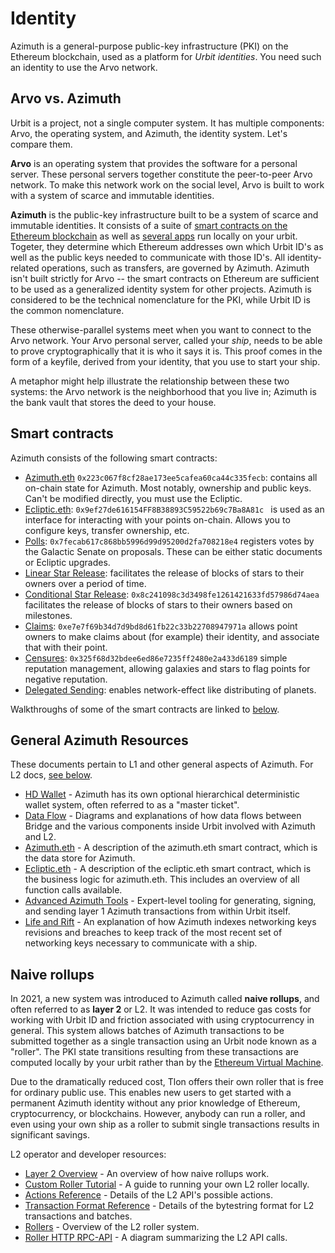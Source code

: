 # Identity

Azimuth is a general-purpose public-key infrastructure (PKI) on the Ethereum blockchain, used as a platform for _Urbit identities_. You need such an identity to use the Arvo network.

## Arvo vs. Azimuth

Urbit is a project, not a single computer system. It has multiple components: Arvo, the operating system, and Azimuth, the identity system. Let's compare them.

**Arvo** is an operating system that provides the software for a personal server. These personal servers together constitute the peer-to-peer Arvo network. To make this network work on the social level, Arvo is built to work with a system of scarce and immutable identities.

**Azimuth** is the public-key infrastructure built to be a system of scarce and immutable identities. It consists of a suite of [smart contracts on the Ethereum blockchain](https://github.com/urbit/azimuth) as well as [several apps](concepts/flow) run locally on your urbit. Togeter, they determine which Ethereum addresses own which Urbit ID's as well as the public keys needed to communicate with those ID's. All identity-related operations, such as transfers, are governed by Azimuth. Azimuth isn't built strictly for Arvo -- the smart contracts on Ethereum are sufficient to be used as a generalized identity system for other projects. Azimuth is considered to be the technical nomenclature for the PKI, while Urbit ID is the common nomenclature.

These otherwise-parallel systems meet when you want to connect to the Arvo network. Your Arvo personal server, called your _ship_, needs to be able to prove cryptographically that it is who it says it is. This proof comes in the form of a keyfile, derived from your identity, that you use to start your ship.

A metaphor might help illustrate the relationship between these two systems: the Arvo network is the neighborhood that you live in; Azimuth is the bank vault that stores the deed to your house.

## Smart contracts

Azimuth consists of the following smart contracts:

- [Azimuth.eth](https://etherscan.io/address/azimuth.eth) `0x223c067f8cf28ae173ee5cafea60ca44c335fecb`: contains all on-chain state for Azimuth. Most notably, ownership and public keys. Can't be modified directly, you must use the Ecliptic.
- [Ecliptic.eth](https://etherscan.io/address/ecliptic.eth): `0x9ef27de616154FF8B38893C59522b69c7Ba8A81c ` is used as an interface for interacting with your points on-chain. Allows you to configure keys, transfer ownership, etc.
- [Polls](https://etherscan.io/address/0x7fecab617c868bb5996d99d95200d2fa708218e4): `0x7fecab617c868bb5996d99d95200d2fa708218e4` registers votes by the Galactic Senate on proposals. These can be either static documents or Ecliptic upgrades.
- [Linear Star Release](https://etherscan.io/address/0x86cd9cd0992f04231751e3761de45cecea5d1801): facilitates the release of blocks of stars to their owners over a period of time.
- [Conditional Star Release](https://etherscan.io/address/0x8c241098c3d3498fe1261421633fd57986d74aea): `0x8c241098c3d3498fe1261421633fd57986d74aea` facilitates the release of blocks of stars to their owners based on milestones.
- [Claims](https://etherscan.io/address/0xe7e7f69b34d7d9bd8d61fb22c33b22708947971a): `0xe7e7f69b34d7d9bd8d61fb22c33b22708947971a` allows point owners to make claims about (for example) their identity, and associate that with their point.
- [Censures](https://etherscan.io/address/0x325f68d32bdee6ed86e7235ff2480e2a433d6189): `0x325f68d32bdee6ed86e7235ff2480e2a433d6189` simple reputation management, allowing galaxies and stars to flag points for negative reputation.
- [Delegated Sending](https://etherscan.io/address/0xf6b461fe1ad4bd2ce25b23fe0aff2ac19b3dfa76): enables network-effect like distributing of planets.

Walkthroughs of some of the smart contracts are linked to [below](#other).

## General Azimuth Resources

These documents pertain to L1 and other general aspects of Azimuth. For L2 docs, [see below](#naive-rollups).

- [HD Wallet](concepts/hd-wallet) - Azimuth has its own optional hierarchical deterministic wallet system, often referred to as a "master ticket".
- [Data Flow](concepts/flow) - Diagrams and explanations of how data flows between Bridge and the various components inside Urbit involved with Azimuth and L2.
- [Azimuth.eth](reference/azimuth-eth) - A description of the azimuth.eth smart contract, which is the data store for Azimuth.
- [Ecliptic.eth](reference/ecliptic) - A description of the ecliptic.eth smart contract, which is the business logic for azimuth.eth. This includes an overview of all function calls available.
- [Advanced Azimuth Tools](guides/advanced-azimuth-tools) - Expert-level tooling for generating, signing, and sending layer 1 Azimuth transactions from within Urbit itself.
- [Life and Rift](concepts/life-and-rift) - An explanation of how Azimuth indexes networking keys revisions and breaches to keep track of the most recent set of networking keys necessary to communicate with a ship.

## Naive rollups

In 2021, a new system was introduced to Azimuth called **naive rollups**, and often referred to as **layer 2** or L2. It was intended to reduce gas costs for working with Urbit ID and friction associated with using cryptocurrency in general. This system allows batches of Azimuth transactions to be submitted together as a single transaction using an Urbit node known as a "roller". The PKI state transitions resulting from these transactions are computed locally by your urbit rather than by the [Ethereum Virtual Machine](https://ethereum.org/en/developers/docs/evm/).

Due to the dramatically reduced cost, Tlon offers their own roller that is free for ordinary public use. This enables new users to get started with a permanent Azimuth identity without any prior knowledge of Ethereum, cryptocurrency, or blockchains. However, anybody can run a roller, and even using your own ship as a roller to submit single transactions results in significant savings.

L2 operator and developer resources:

- [Layer 2 Overview](concepts/layer2) - An overview of how naive rollups work.
- [Custom Roller Tutorial](guides/roller-tutorial) - A guide to running your own L2 roller locally.
- [Actions Reference](reference/l2-actions) - Details of the L2 API's possible actions.
- [Transaction Format Reference](reference/bytestring) - Details of the bytestring format for L2 transactions and batches.
- [Rollers](reference/roller) - Overview of the L2 roller system.
- [Roller HTTP RPC-API](reference/roller) - A diagram summarizing the L2 API calls.
